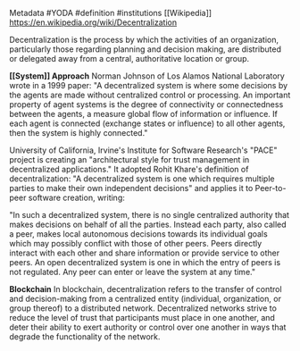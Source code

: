 Metadata
	#YODA 
	#definition 
	#institutions [[Wikipedia]]
	https://en.wikipedia.org/wiki/Decentralization

Decentralization is the process by which the activities of an organization, particularly those regarding planning and decision making, are distributed or delegated away from a central, authoritative location or group.

**[[System]] Approach**
Norman Johnson of Los Alamos National Laboratory wrote in a 1999 paper: "A decentralized system is where some decisions by the agents are made without centralized control or processing. An important property of agent systems is the degree of connectivity or connectedness between the agents, a measure global flow of information or influence. If each agent is connected (exchange states or influence) to all other agents, then the system is highly connected."

University of California, Irvine's Institute for Software Research's "PACE" project is creating an "architectural style for trust management in decentralized applications." It adopted Rohit Khare's definition of decentralization: "A decentralized system is one which requires multiple parties to make their own independent decisions" and applies it to Peer-to-peer software creation, writing:

   "In such a decentralized system, there is no single centralized authority that makes decisions on behalf of all the parties. Instead each party, also called a peer, makes local autonomous decisions towards its individual goals which may possibly conflict with those of other peers. Peers directly interact with each other and share information or provide service to other peers. An open decentralized system is one in which the entry of peers is not regulated. Any peer can enter or leave the system at any time."

**Blockchain**
In blockchain, decentralization refers to the transfer of control and decision-making from a centralized entity (individual, organization, or group thereof) to a distributed network. Decentralized networks strive to reduce the level of trust that participants must place in one another, and deter their ability to exert authority or control over one another in ways that degrade the functionality of the network.